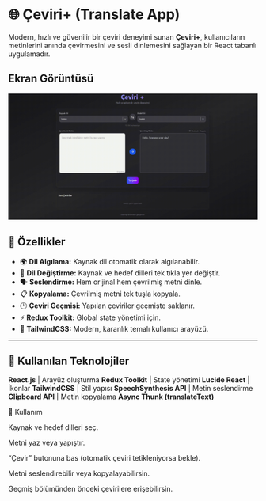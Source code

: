 # 🌐 Çeviri+ (Translate App)

Modern, hızlı ve güvenilir bir çeviri deneyimi sunan **Çeviri+**, kullanıcıların metinlerini anında çevirmesini ve sesli dinlemesini sağlayan bir React tabanlı uygulamadır.

## Ekran Görüntüsü

![](./TranslateApp.gif)

## 🚀 Özellikler

- 🌍 **Dil Algılama:** Kaynak dil otomatik olarak algılanabilir.
- 🔄 **Dil Değiştirme:** Kaynak ve hedef dilleri tek tıkla yer değiştir.
- 🗣️ **Seslendirme:** Hem orijinal hem çevrilmiş metni dinle.
- 📋 **Kopyalama:** Çevrilmiş metni tek tuşla kopyala.
- 🕒 **Çeviri Geçmişi:** Yapılan çeviriler geçmişte saklanır.
- ⚡ **Redux Toolkit:** Global state yönetimi için.
- 🎨 **TailwindCSS:** Modern, karanlık temalı kullanıcı arayüzü.

---

## 🧩 Kullanılan Teknolojiler

**React.js** | Arayüz oluşturma
**Redux Toolkit** | State yönetimi
**Lucide React** | İkonlar
**TailwindCSS** | Stil yapısı
**SpeechSynthesis API** | Metin seslendirme
**Clipboard API** | Metin kopyalama
**Async Thunk (translateText)**

🧠 Kullanım

Kaynak ve hedef dilleri seç.

Metni yaz veya yapıştır.

“Çevir” butonuna bas (otomatik çeviri tetikleniyorsa bekle).

Metni seslendirebilir veya kopyalayabilirsin.

Geçmiş bölümünden önceki çevirilere erişebilirsin.
